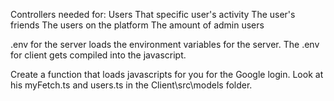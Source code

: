 Controllers needed for:
Users
That specific user's activity
The user's friends
The users on the platform
The amount of admin users

.env for the server loads the environment variables for the server. The .env for client gets compiled into the javascript.

Create a function that loads javascripts for you for the Google login. Look at his myFetch.ts and users.ts in the Client\src\models folder.
